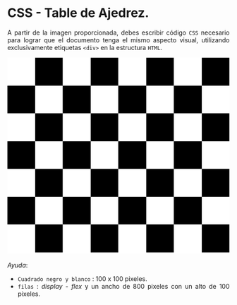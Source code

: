 <div style="text-align: justify">

# CSS - Table de Ajedrez.

A partir de la imagen proporcionada, debes escribir código `CSS` necesario para lograr que el documento tenga el mismo aspecto visual, utilizando exclusivamente etiquetas `<div>` en la estructura `HTML`.

<div style="text-align: center">

![img](Imagenes/imagen1.png)

</div>

*Ayuda*:

- `Cuadrado negro y blanco` :  100 x 100 pixeles.
- `filas` : *display - flex* y un ancho de 800 pixeles con un alto de 100 pixeles.

</div>